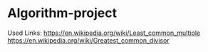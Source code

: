 # Algorithm-project
Used Links:
https://en.wikipedia.org/wiki/Least_common_multiple
https://en.wikipedia.org/wiki/Greatest_common_divisor

